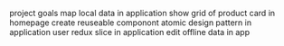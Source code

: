 project goals
map local data in application 
show grid of product card in homepage
create reuseable componont 
atomic design pattern in application
user redux slice in application
edit offline data in app
